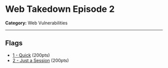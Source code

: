 # Web Takedown Episode 2
**Category:** Web Vulnerabilities

---

## Flags
* [1 - Quick](1%20-%20Quick) (200pts)
* [2 - Just a Session](2%20-%20Just%20a%20Session) (200pts)